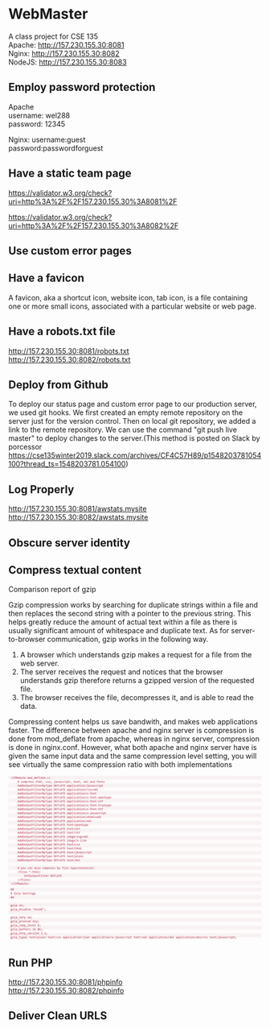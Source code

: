 # WebMaster
A class project for CSE 135  
Apache: http://157.230.155.30:8081  
Nginx: http://157.230.155.30:8082  
NodeJS: http://157.230.155.30:8083  


## Employ password protection
Apache  
username: wel288  
password: 12345  

Nginx:
username:guest  
password:passwordforguest  

## Have a static team page
https://validator.w3.org/check?uri=http%3A%2F%2F157.230.155.30%3A8081%2F

https://validator.w3.org/check?uri=http%3A%2F%2F157.230.155.30%3A8082%2F

## Use custom error pages

## Have a favicon
A favicon, aka a shortcut icon, website icon, tab icon, is a file containing  
one or more small icons, associated with a particular website or web page.  

## Have a robots.txt file
http://157.230.155.30:8081/robots.txt    
http://157.230.155.30:8082/robots.txt 

## Deploy from Github
To deploy our status page and custom error page to our production server, we used git hooks. We first created an empty remote repository on the server just for the version control. Then on local git repository, we added a link to the remote repository. We can use the command "git push live master" to deploy changes to the server.(This method is posted on Slack by porcessor https://cse135winter2019.slack.com/archives/CF4C57H89/p1548203781054100?thread_ts=1548203781.054100)

## Log Properly
http://157.230.155.30:8081/awstats.mysite  
http://157.230.155.30:8082/awstats.mysite  

## Obscure server identity

## Compress textual content
Comparison report of gzip

Gzip compression works by searching for duplicate strings within a file and then replaces the second string with a pointer to the previous string. This helps greatly reduce the amount of actual text within a file as there is usually significant amount of whitespace and duplicate text.
As for server-to-browser communication, gzip works in the following way.
1. A browser which understands gzip makes a request for a file from the web server.
2. The server receives the request and notices that the browser understands gzip therefore returns a gzipped version of the requested file.
3. The browser receives the file, decompresses it, and is able to read the data.

Compressing content helps us save bandwith, and makes web applications faster.
The difference between apache and nginx server is compression is done from mod_deflate from apache, whereas in nginx server, compression is done in nginx.conf. However, what both apache and nginx server have is given the same input data and the same compression level setting, you will see virtually the same compression ratio with both implementations

![image](https://github.com/weilinliu/WebMaster/raw/master/img/apache.png)
![image](https://github.com/weilinliu/WebMaster/raw/master/img/nginx.png)


## Run PHP
http://157.230.155.30:8081/phpinfo  
http://157.230.155.30:8082/phpinfo  

## Deliver Clean URLS
